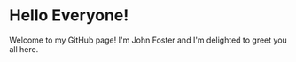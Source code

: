 # Hello Everyone!

Welcome to my GitHub page! I'm John Foster and I'm delighted to greet you all here. 
